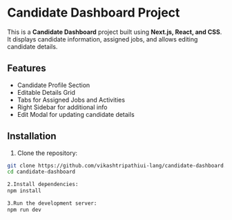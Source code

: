 # Candidate Dashboard Project

This is a **Candidate Dashboard** project built using **Next.js, React, and CSS**.  
It displays candidate information, assigned jobs, and allows editing candidate details.

## Features

- Candidate Profile Section
- Editable Details Grid
- Tabs for Assigned Jobs and Activities
- Right Sidebar for additional info
- Edit Modal for updating candidate details


## Installation

1. Clone the repository:

```bash
git clone https://github.com/vikashtripathiui-lang/candidate-dashboard.git
cd candidate-dashboard

2.Install dependencies:
npm install

3.Run the development server:
npm run dev
